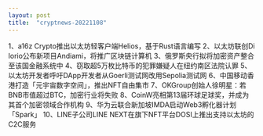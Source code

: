 ```yaml
---
layout: post
title:  "cryptnews-20221108"
---
```

1、a16z Crypto推出以太坊轻客户端Helios，基于Rust语言编写
2、以太坊联创Di Iorio公布新项目Andiami，将推广区块链计算机
3、俄罗斯央行拟将加密资产整合至该国金融系统中
4、窃取超5万枚比特币的犯罪嫌疑人在纽约南区法院认罪
5、以太坊开发者呼吁DApp开发者从Goerli测试网改用Sepolia测试网
6、中国移动香港打造「元宇宙数字空间」，推出NFT自由集市
7、OKGroup创始人徐明星：若BNB市值超过BTC，加密行业将失败
8、CoinW亮相第13届环球足球奖，并成为其首个加密领域合作机构
9、华为云联合新加坡IMDA启动Web3孵化器计划「Spark」
10、LINE子公司LINE NEXT在旗下NFT平台DOSI上推出支持以太坊的C2C服务
